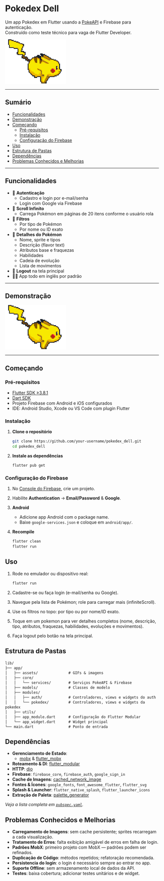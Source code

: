 # Pokedex Dell

Um app Pokedex em Flutter usando a [PokeAPI](https://pokeapi.co) e Firebase para autenticação.  
Construído como teste técnico para vaga de Flutter Developer.

![Demonstração do App](lib/app/assets/run_pikachu.gif)

---

## Sumário

- [Funcionalidades](#funcionalidades)
- [Demonstração](#demonstração)
- [Começando](#começando)
    - [Pré-requisitos](#pré-requisitos)
    - [Instalação](#instalação)
    - [Configuração do Firebase](#configuração-do-firebase)
- [Uso](#uso)
- [Estrutura de Pastas](#estrutura-de-pastas)
- [Dependências](#dependências)
- [Problemas Conhecidos e Melhorias](#problemas-conhecidos-e-melhorias)

---

## Funcionalidades

- 🔐 **Autenticação**
    - Cadastro e login por e-mail/senha
    - Login com Google via Firebase
- 📜 **Scroll Infinito**
    - Carrega Pokémon em páginas de 20 itens conforme o usuário rola
- 🔎 **Filtros**
    - Por tipo de Pokémon
    - Por nome ou ID exato
- 📇 **Detalhes do Pokémon**
    - Nome, sprite e tipos
    - Descrição (flavor text)
    - Atributos base e fraquezas
    - Habilidades
    - Cadeia de evolução
    - Lista de movimentos
- 🚪 **Logout** na tela principal
- 🏳️‍🌈 App todo em inglês por padrão

---

## Demonstração

![Demonstração do App](lib/app/assets/run_pikachu.gif)

---

## Começando

### Pré-requisitos

- [Flutter SDK ≥3.8.1](https://flutter.dev/docs/get-started/install)
- [Dart SDK](https://dart.dev/get-dart)
- Projeto Firebase com Android e iOS configurados
- IDE: Android Studio, Xcode ou VS Code com plugin Flutter

### Instalação

1. **Clone o repositório**

    ```bash
    git clone https://github.com/your-username/pokedex_dell.git
    cd pokedex_dell
    ```
2. **Instale as dependências**

    ```bash
    flutter pub get
    ```

### Configuração do Firebase

1. No [Console do Firebase](https://console.firebase.google.com), crie um projeto.
2. Habilite **Authentication** → **Email/Password** & **Google**.
3. **Android**
    - Adicione app Android com o package name.
    - Baixe `google-services.json` e coloque em `android/app/`.
5. **Recompile**

    ```bash
    flutter clean
    flutter run
    ```
## Uso

1. Rode no emulador ou dispositivo real:

    ```bash
    flutter run
    ```
2. Cadastre-se ou faça login (e-mail/senha ou Google).
3. Navegue pela lista de Pokémon; role para carregar mais (infiniteScroll).
4. Use os filtros no topo: por tipo ou por nome/ID exato.
5. Toque em um pokemon para ver detalhes completos (nome, descrição, tipo, atributos, fraquezas, habilidades, evoluções e movimentos).
6. Faça logout pelo botão na tela principal.  

## Estrutura de Pastas

```plaintext
lib/
├── app/
│   ├── assets/              # GIFs & imagens
│   ├── core/
│   │   └── services/        # Serviços PokeAPI & Firebase
│   ├── models/              # Classes de modelo
│   ├── modules/
│   │   ├── auth/            # Controladores, views e widgets do auth
│   │   └── pokedex/         # Controladores, views e widgets da pokedex
│   ├── utils/
│   ├── app_module.dart      # Configuração do Flutter Modular
│   └── app_widget.dart      # Widget principal
└── main.dart                # Ponto de entrada
```

## Dependências

- **Gerenciamento de Estado**:
    - [mobx](https://pub.dev/packages/mobx) & [flutter_mobx](https://pub.dev/packages/flutter_mobx)
- **Roteamento & DI**: [flutter_modular](https://pub.dev/packages/flutter_modular)
- **HTTP**: [dio](https://pub.dev/packages/dio)
- **Firebase**: `firebase_core`, `firebase_auth`, `google_sign_in`
- **Cache de Imagens**: [cached_network_image](https://pub.dev/packages/cached_network_image)
- **Fontes & Ícones**: `google_fonts`, `font_awesome_flutter`, `flutter_svg`
- **Splash & Launcher**: `flutter_native_splash`, `flutter_launcher_icons`
- **Extração de Paleta**: [palette_generator](https://pub.dev/packages/palette_generator)

_Veja a lista completa em [`pubspec.yaml`](pubspec.yaml)._

## Problemas Conhecidos e Melhorias

- **Carregamento de Imagens**: sem cache persistente; sprites recarregam a cada visualização.
- **Tratamento de Erros**: falta exibição amigável de erros em falha de login.
- **Padrões MobX**: primeiro projeto com MobX — padrões podem ser refinados.
- **Duplicação de Código**: métodos repetidos; refatoração recomendada.
- **Persistencia do login**: o login é necessário sempre ao entrar no app.
- **Suporte Offline**: sem armazenamento local de dados da API.
- **Testes**: baixa cobertura; adicionar testes unitários e de widget.  
